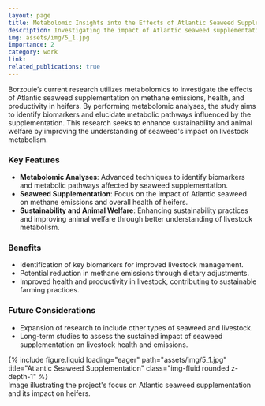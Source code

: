 ```yaml
---
layout: page
title: Metabolomic Insights into the Effects of Atlantic Seaweed Supplementation on Methane Emissions, Health, and Productivity in Heifers
description: Investigating the impact of Atlantic seaweed supplementation on methane emissions, health, and productivity in heifers using metabolomics.
img: assets/img/5_1.jpg
importance: 2
category: work
link: 
related_publications: true
---
```


Borzouie’s current research utilizes metabolomics to investigate the effects of Atlantic seaweed supplementation on methane emissions, health, and productivity in heifers. By performing metabolomic analyses, the study aims to identify biomarkers and elucidate metabolic pathways influenced by the supplementation. This research seeks to enhance sustainability and animal welfare by improving the understanding of seaweed's impact on livestock metabolism.

### Key Features
- **Metabolomic Analyses**: Advanced techniques to identify biomarkers and metabolic pathways affected by seaweed supplementation.
- **Seaweed Supplementation**: Focus on the impact of Atlantic seaweed on methane emissions and overall health of heifers.
- **Sustainability and Animal Welfare**: Enhancing sustainability practices and improving animal welfare through better understanding of livestock metabolism.

### Benefits
- Identification of key biomarkers for improved livestock management.
- Potential reduction in methane emissions through dietary adjustments.
- Improved health and productivity in livestock, contributing to sustainable farming practices.

### Future Considerations
- Expansion of research to include other types of seaweed and livestock.
- Long-term studies to assess the sustained impact of seaweed supplementation on livestock health and emissions.

<div class="row">
    <div class="col-sm mt-3 mt-md-0">
        {% include figure.liquid loading="eager" path="assets/img/5_1.jpg" title="Atlantic Seaweed Supplementation" class="img-fluid rounded z-depth-1" %}
    </div>
</div>
<div class="caption">
    Image illustrating the project's focus on Atlantic seaweed supplementation and its impact on heifers.
</div>
